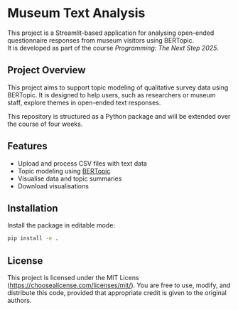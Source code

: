 # Museum Text Analysis

This project is a Streamlit-based application for analysing open-ended questionnaire responses from museum visitors using BERTopic.  
It is developed as part of the course *Programming: The Next Step 2025*.

## Project Overview

This project aims to support topic modeling of qualitative survey data using BERTopic. It is designed to help users, such as researchers or museum staff, explore themes in open-ended text responses.

This repository is structured as a Python package and will be extended over the course of four weeks.

## Features

- Upload and process CSV files with text data
- Topic modeling using [BERTopic](https://doi.org/10.48550/arXiv.2203.05794)
- Visualise data and topic summaries
- Download visualisations

## Installation

Install the package in editable mode:

```bash
pip install -e .
```

## License

This project is licensed under the MIT Licens (https://choosealicense.com/licenses/mit/). You are free to use, modify, and distribute this code, provided that appropriate credit is given to the original authors.